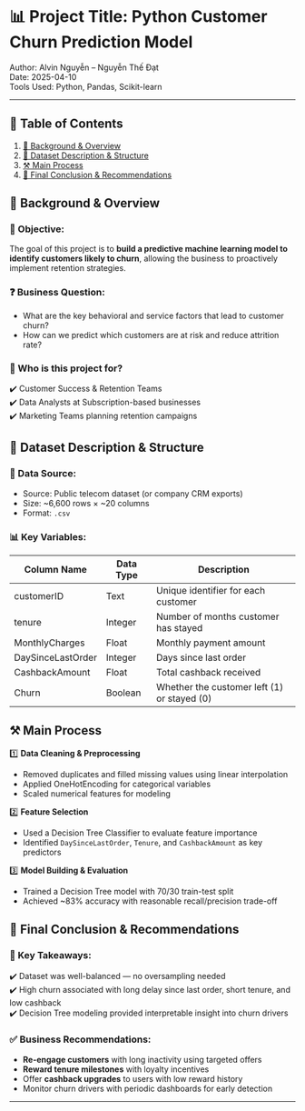 # 📊 Project Title: Python Customer Churn Prediction Model  
Author: Alvin Nguyễn – Nguyễn Thế Đạt  
Date: 2025-04-10  
Tools Used: Python, Pandas, Scikit-learn

---

## 📑 Table of Contents  
1. [📌 Background & Overview](#-background--overview)  
2. [📂 Dataset Description & Structure](#-dataset-description--structure)  
3. [⚒️ Main Process](#️-main-process)  
4. [🔎 Final Conclusion & Recommendations](#-final-conclusion--recommendations)

## 📌 Background & Overview  

### 🎯 Objective:
The goal of this project is to **build a predictive machine learning model to identify customers likely to churn**, allowing the business to proactively implement retention strategies.

### ❓ Business Question:
- What are the key behavioral and service factors that lead to customer churn?
- How can we predict which customers are at risk and reduce attrition rate?

### 👤 Who is this project for?
✔️ Customer Success & Retention Teams  
✔️ Data Analysts at Subscription-based businesses  
✔️ Marketing Teams planning retention campaigns  

## 📂 Dataset Description & Structure  

### 📌 Data Source:
- Source: Public telecom dataset (or company CRM exports)  
- Size: ~6,600 rows × ~20 columns  
- Format: `.csv`

### 📊 Key Variables:
| Column Name       | Data Type | Description                                 |
|------------------|-----------|---------------------------------------------|
| customerID        | Text      | Unique identifier for each customer         |
| tenure            | Integer   | Number of months customer has stayed        |
| MonthlyCharges    | Float     | Monthly payment amount                      |
| DaySinceLastOrder | Integer   | Days since last order                       |
| CashbackAmount    | Float     | Total cashback received                     |
| Churn             | Boolean   | Whether the customer left (1) or stayed (0) |


## ⚒️ Main Process

1️⃣ **Data Cleaning & Preprocessing**  
- Removed duplicates and filled missing values using linear interpolation  
- Applied OneHotEncoding for categorical variables  
- Scaled numerical features for modeling

2️⃣ **Feature Selection**  
- Used a Decision Tree Classifier to evaluate feature importance  
- Identified `DaySinceLastOrder`, `Tenure`, and `CashbackAmount` as key predictors

3️⃣ **Model Building & Evaluation**  
- Trained a Decision Tree model with 70/30 train-test split  
- Achieved ~83% accuracy with reasonable recall/precision trade-off


## 🔎 Final Conclusion & Recommendations

### 📌 Key Takeaways:
✔️ Dataset was well-balanced — no oversampling needed  
✔️ High churn associated with long delay since last order, short tenure, and low cashback  
✔️ Decision Tree modeling provided interpretable insight into churn drivers

### ✅ Business Recommendations:
- **Re-engage customers** with long inactivity using targeted offers  
- **Reward tenure milestones** with loyalty incentives  
- Offer **cashback upgrades** to users with low reward history  
- Monitor churn drivers with periodic dashboards for early detection

---
